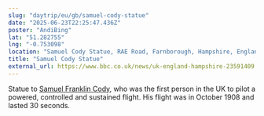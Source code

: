 ```yaml
---
slug: "daytrip/eu/gb/samuel-cody-statue"
date: "2025-06-23T22:25:47.436Z"
poster: "AndiBing"
lat: "51.282755"
lng: "-0.753098"
location: "Samuel Cody Statue, RAE Road, Farnborough, Hampshire, England, GU14 6TF, United Kingdom"
title: "Samuel Cody Statue"
external_url: https://www.bbc.co.uk/news/uk-england-hampshire-23591409
---
```

Statue to [Samuel Franklin Cody](https://en.wikipedia.org/wiki/Samuel_Franklin_Cody), who was the first person in the UK to pilot a powered, controlled and sustained flight. His flight was in October 1908 and lasted 30 seconds.